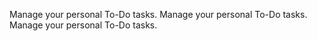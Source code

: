 Manage your personal To-Do tasks.
Manage your personal To-Do tasks.
Manage your personal To-Do tasks.